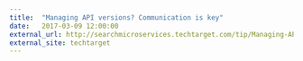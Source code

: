 ```yaml
---
title:  "Managing API versions? Communication is key"
date:   2017-03-09 12:00:00
external_url: http://searchmicroservices.techtarget.com/tip/Managing-API-versions-Communication-is-key
external_site: techtarget
---
```

